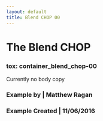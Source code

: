 ```yaml
---
layout: default
title: Blend CHOP 00
---
```


# The Blend CHOP
### tox: container_blend_chop-00

Currently no body copy

### Example by | Matthew Ragan
### Example Created | 11/06/2016